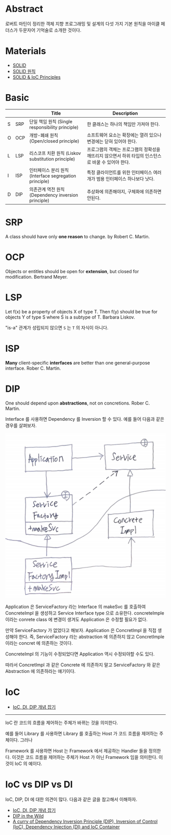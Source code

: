 # Abstract

로버트 마틴이 정리한 객체 지향 프로그래밍 및 설계의 다섯 가지 기본 원칙을 마이클 페더스가 두문자어 기억술로 소개한 것이다.

# Materials

* [SOLID](https://johngrib.github.io/wiki/SOLID/)
* [SOLID 원칙](https://dev-momo.tistory.com/entry/SOLID-%EC%9B%90%EC%B9%99)
* [SOLID & IoC Principles](https://www.slideshare.net/PavloHodysh/solid-ioc-principles-66628530)

# Basic

| | | Title  | Description |
|--|--|--|--|
| S | SRP | 단일 책임 원칙 (Single responsibility principle) |  한 클래스는 하나의 책임만 가져야 한다. |
| O | OCP | 개방-폐쇄 원칙 (Open/closed principle) | 소프트웨어 요소는 확장에는 열려 있으나 변경에는 닫혀 있어야 한다. |
| L | LSP | 리스코프 치환 원칙 (Liskov substitution principle) | 프로그램의 객체는 프로그램의 정확성을 깨뜨리지 않으면서 하위 타입의 인스턴스로 바꿀 수 있어야 한다. |
| I | ISP | 인터페이스 분리 원칙 (Interface segregation principle) | 특정 클라이언트를 위한 인터페이스 여러 개가 범용 인터페이스 하나보다 낫다. |
| D | DIP | 의존관계 역전 원칙 (Dependency inversion principle) | 추상화에 의존해야지, 구체화에 의존하면 안된다. |

# SRP

A class should have only **one reason** to change. by Robert C. Martin.

# OCP

Objects or entitles should be open for **extension**, but closed for modification. Bertrand Meyer.

# LSP

Let f(x) be a property of objects X of type T. Then f(y) should be true for objects Y of type S where S is a subtype of T. Barbara Liskov.

"is-a" 관계가 성립되지 않으면 `S` 는 `T` 의 자식이 아니다.

# ISP

**Many** client-specific **interfaces** are better than one general-purpose interface. Rober C. Martin.

# DIP

One should depend upon **abstractions**, not on concretions. Rober C. Martin.

Interface 를 사용하면 Dependency 를 Inversion 할 수 있다. 예를 들어 다음과 같은 경우를 살펴보자.

![](img/solid_dip.png)

Application 은 ServiceFactory 라는 Interface 의 makeSvc 를 호출하여 ConcreteImpl 을 생성하고 Service Interface type 으로 소유한다. concreteImple 이라는 conrete class 에 변경이 생겨도 Application 은 수정할 필요가 없다.

만약 ServiceFactory 가 없었다고 해보자. Application 은 ConcretImpl 을 직접 생성해야 한다. 즉, ServiceFactory 라는 abstraction 에 의존하지 않고 ConcretImple 이라는 concret 에 의존하는 것이다.

ConcreteImpl 의 기능이 수정되었다면 Application 역시 수정되야할 수도 있다. 

따라서 ConcretImpl 과 같은 Concrete 에 의존하지 말고 ServiceFactory 와 같은 Abstraction 에 의존하라는 얘기이다.

# IoC

* [IoC, DI, DIP 개념 잡기](https://vagabond95.me/posts/about-ioc-dip-di/)

---

IoC 란 코드의 흐름을 제어하는 주체가 바뀌는 것을 의미한다. 

예를 들어 Library 를 사용하면 Library 를 호출하는 Host 가 코드 흐름을 제어하는
주체이다. 그러나 

Framework 를 사용하면 Host 는 Framework 에서 제공하는 Handler 들을 정의한다.
이것은 코드 흐름을 제어하는 주체가 Host 가 아닌 Framework 임을 의미한다. 이것이
IoC 의 예이다.

# IoC vs DIP vs DI

IoC, DIP, DI 에 대한 의견이 많다. 다음과 같은 글을 참고해서 이해하자.

* [IoC, DI, DIP 개념 잡기](https://vagabond95.me/posts/about-ioc-dip-di/)
* [DIP in the Wild](https://martinfowler.com/articles/dipInTheWild.html#YouMeanDependencyInversionRight)
* [A curry of Dependency Inversion Principle (DIP), Inversion of Control (IoC), Dependency Injection (DI) and IoC Container](https://www.codeproject.com/Articles/538536/A-curry-of-Dependency-Inversion-Principle-DIP-Inve#Dependency%20Inversion%20Principle%20(DIP))
